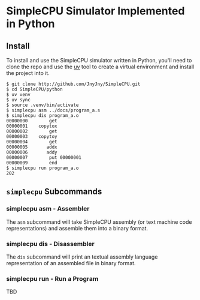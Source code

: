 # SimpleCPU Simulator Implemented in Python

## Install

To install and use the SimpleCPU simulator written in Python, you'll
need to clone the repo and use the [uv][0] tool to create a virtual
environment and install the project into it.

```console
$ git clone http://github.com/JnyJny/SimpleCPU.git
$ cd SimpleCPU/python
$ uv venv
$ uv sync
$ source .venv/bin/activate
$ simplecpu asm ../docs/program_a.s
$ simplecpu dis program_a.o
00000000        get
00000001    copytox
00000002        get
00000003    copytoy
00000004        get
00000005       addx
00000006       addy
00000007        put 00000001
00000009        end
$ simplecpu run program_a.o
202
```

## `simplecpu` Subcommands

### simplecpu asm - Assembler

The `asm` subcommand will take SimpleCPU assembly (or text machine
code representations) and assemble them into a binary format.

### simplecpu dis - Disassembler

The `dis` subcommand will print an textual assembly language
representation of an assembled file in binary format.

### simplecpu run - Run a Program

TBD

[0]: https://github.com/astral-sh/uv
